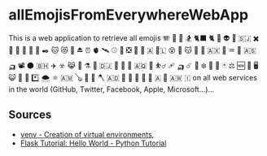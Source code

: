 # allEmojisFromEverywhereWebApp

This is a web application to retrieve all emojis 🪗 💯 🏧 🏂 🐈‍⬛ 🐈 👹 👽 🧋 🇸🇯 ✖️ 💼 🎣 🌵 🔲 🍥 ✒️ 🐱 😻 🧮 ⏏️ ⏰ 🫀 🛰️ ⚾ 🏯 ❎ 💢 🤡 🇦 👟🇱 😵 🧨 😽 🐜 🏺 🇦🇽 🏰 ♒ 👺 🇦🇸 🛺 📽️ 🌑 🇧🇭 ✈️ ☣️ 😹 📘 ⚗️ 🔄 🇩🇯 🗾 🥮 🍌 🇦🇶 🎂 ⛹️‍♂️ 🩹 🛺 ☄️ 🦋 ❄️ 🎃 💱 🃏 ⚖️ 🆕 🧭 🖥️ 😺 🍎 💙 *️⃣ 🌨️ ⚛️ 🇦🇲 🪕 🚡 🚙 🪓 🇦🇩 🛄 🌙 🎱 🥯 🚛 🇦 🏀 🇦🇼 🇮 on all web services in the world (GitHub, Twitter, Facebook, Apple, Microsoft...)...

## Sources

* [venv - Creation of virtual environments](https://docs.python.org/3/library/venv.html),
* [Flask Tutorial: Hello World - Python Tutorial](https://pythonbasics.org/flask-tutorial-hello-world/)